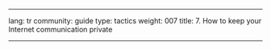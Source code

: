 

---

lang: tr
community: guide
type: tactics
weight: 007
title: 7. How to keep your Internet communication private

---

<stub>

